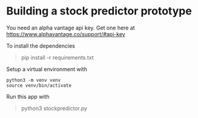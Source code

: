 # Building a stock predictor prototype
You need an alpha vantage api key. Get one here at https://www.alphavantage.co/support/#api-key

To install the dependencies

> pip install -r requirements.txt

Setup a virtual environment with
```
python3 -m venv venv
source venv/bin/activate
```

Run this app with
> python3 stockpredictor.py





